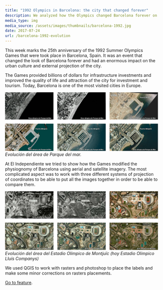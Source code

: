 ```yaml
---
title: "1992 Olympics in Barcelona: the city that changed forever"
description: We analyzed how the Olympics changed Barcelona forever on the 25th anniversary of the games using aerial images.to QGIS a large part of the data available in the cadastre of Spain.
media_type: img
media_source: /assets/images/thumbnails/barcelona-1992.jpg
date: 2017-07-24
url: /barcelona-1992-evolution
---
```


This week marks the 25th anniversary of the 1992 Summer Olympics Games that were took place in Barcelona, Spain. It was an event that changed the look of Barcelona forever and had an enormous impact on the urban culture and external projection of the city.

The Games provided billions of dollars for infrastructure investments and improved the quality of life and attraction of the city for investment and tourism. Today, Barcelona is one of the most visited cities in Europe.

![parque-del-mar-puerta-del-mar](/assets/images/parque-del-mar-puerto-olimpico.jpg)
_Evolución del área de Parque del mar._

At El Independiente we tried to show how the Games modified the physiognomy of Barcelona using aerial and satellite imagery. The most complicated aspect was to work with three different systems of projection of coordinates to be able to put all the images together in order to be able to compare them.

![montjuic-estadio-olimpico](/assets/images/barcelona-1992.jpg)
_Evolución del área del Estadio Olímpico de Montjuïc (hoy Estadio Olímpico Lluís Companys)_

We used QGIS to work with rasters and photoshop to place the labels and make some minor corrections on rasters placements.

[Go to feature](https://www.elindependiente.com/tendencias/2017/07/24/asi-ha-cambiado-barcelona/).
